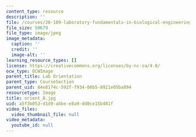 ```yaml
---
content_type: resource
description: ''
file: /courses/20-109-laboratory-fundamentals-in-biological-engineering-spring-2010/a5f3b053d1d9abbee8a9dd0ce15b481f_orient_8.jpg
file_size: 50679
file_type: image/jpeg
image_metadata:
  caption: ''
  credit: ''
  image-alt: ''
learning_resource_types: []
license: https://creativecommons.org/licenses/by-nc-sa/4.0/
ocw_type: OCWImage
parent_title: Lab Orientation
parent_type: CourseSection
parent_uid: 84e8174c-592f-f934-08b5-8921e05ba894
resourcetype: Image
title: orient_8.jpg
uid: a5f3b053-d1d9-abbe-e8a9-dd0ce15b481f
video_files:
  video_thumbnail_file: null
video_metadata:
  youtube_id: null
---
```

